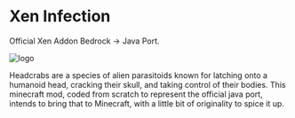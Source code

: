 # Xen Infection

Official Xen Addon Bedrock -> Java Port.

![logo](https://github.com/user-attachments/assets/c318d5d5-de6d-4a38-afe6-f6092d754939)

Headcrabs are a species of alien parasitoids known for latching onto a humanoid head, cracking their skull, and taking control of their bodies.
This minecraft mod, coded from scratch to represent the official java port, intends to bring that to Minecraft, with a little bit of originality to spice it up.
